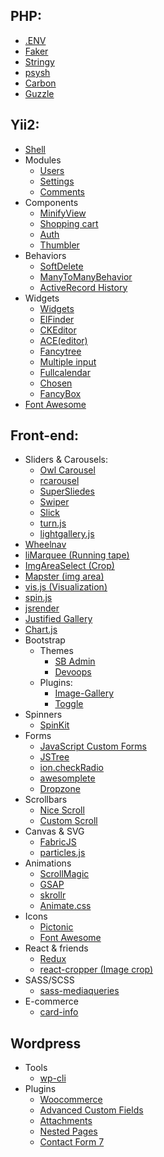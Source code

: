 ## PHP:
  - [.ENV](https://github.com/vlucas/phpdotenv)
  - [Faker](https://github.com/fzaninotto/Faker)
  - [Stringy](https://github.com/danielstjules/Stringy)
  - [psysh](https://github.com/bobthecow/psysh)
  - [Carbon](https://github.com/briannesbitt/carbon)
  - [Guzzle](https://github.com/guzzle/guzzle)
  
## Yii2:
  - [Shell](https://github.com/svkurowski/yii2-shell)
  - Modules
    - [Users](https://github.com/dektrium/yii2-user)
    - [Settings](https://github.com/phemellc/yii2-settings)
    - [Comments](https://github.com/yeesoft/yii2-comments)
  - Components
    - [MinifyView](https://github.com/rmrevin/yii2-minify-view)
    - [Shopping cart](https://github.com/omnilight/yii2-shopping-cart)
    - [Auth](https://github.com/Nodge/yii2-eauth)
    - [Thumbler](https://github.com/Alex-Bond/yii2-thumbler)
  - Behaviors
    - [SoftDelete](https://github.com/yii2tech/ar-softdelete)
    - [ManyToManyBehavior](https://github.com/voskobovich/ManyToManyBehavior)
    - [ActiveRecord History](https://github.com/bupy7/yii2-activerecord-history)
  - Widgets
    - [Widgets](https://github.com/kartik-v/yii2-widgets)
    - [ElFinder](https://github.com/MihailDev/yii2-elfinder)
    - [CKEditor](https://github.com/MihailDev/yii2-ckeditor)
    - [ACE(editor)](https://github.com/trntv/yii2-aceeditor)
    - [Fancytree](https://github.com/wbraganca/yii2-fancytree-widget)
    - [Multiple input](https://github.com/unclead/yii2-multiple-input)
    - [Fullcalendar](https://github.com/philippfrenzel/yii2fullcalendar)
    - [Chosen](https://github.com/RomeroMsk/yii2-chosen)
    - [FancyBox](https://github.com/newerton/yii2-fancybox)
  - [Font Awesome](https://github.com/rmrevin/yii2-fontawesome)
 
  
## Front-end:
  - Sliders & Carousels:
    - [Owl Carousel](http://owlcarousel.owlgraphic.com/)
    - [rcarousel](https://github.com/ryrych/rcarousel)
    - [SuperSliedes](https://github.com/nicinabox/superslides)
    - [Swiper](https://github.com/nolimits4web/swiper)
    - [Slick](https://github.com/kenwheeler/slick)
    - [turn.js](https://github.com/blasten/turn.js)
    - [lightgallery.js](https://github.com/sachinchoolur/lightgallery.js)
  - [Wheelnav](https://github.com/softwaretailoring/wheelnav)
  - [liMarquee (Running tape)](https://github.com/omcg33/jquery.limarquee)
  - [ImgAreaSelect (Crop)](https://github.com/odyniec/imgareaselect)
  - [Mapster (img area)](https://github.com/jamietre/imagemapster)
  - [vis.js (Visualization)](https://github.com/almende/vis)
  - [spin.js](https://github.com/fgnass/spin.js)
  - [jsrender](https://github.com/borismoore/jsrender)
  - [Justified Gallery](https://github.com/miromannino/Justified-Gallery)
  - [Chart.js](https://github.com/nnnick/Chart.js)
  - Bootstrap
    - Themes
      - [SB Admin](https://github.com/IronSummitMedia/startbootstrap-sb-admin-2)
      - [Devoops](https://github.com/devoopsme/devoops)
    - Plugins:
      - [Image-Gallery](https://github.com/blueimp/Bootstrap-Image-Gallery)
      - [Toggle](https://github.com/minhur/bootstrap-toggle)
  - Spinners
    - [SpinKit](https://github.com/tobiasahlin/SpinKit)
  - Forms
    - [JavaScript Custom Forms](https://github.com/w3co/jcf)
    - [JSTree](https://github.com/vakata/jstree)
    - [ion.checkRadio](https://github.com/IonDen/ion.checkRadio/)
    - [awesomplete](https://github.com/LeaVerou/awesomplete)
    - [Dropzone](https://github.com/enyo/dropzone/)
  - Scrollbars
    - [Nice Scroll](https://github.com/inuyaksa/jquery.nicescroll)
    - [Custom Scroll](https://github.com/malihu/malihu-custom-scrollbar-plugin)
  - Canvas & SVG
    - [FabricJS](https://github.com/kangax/fabric.js)
    - [particles.js](https://github.com/VincentGarreau/particles.js)
  - Animations
    - [ScrollMagic](https://github.com/janpaepke/ScrollMagic)
    - [GSAP](https://github.com/greensock/GreenSock-JS)
    - [skrollr](https://github.com/Prinzhorn/skrollr)
    - [Animate.css](https://github.com/daneden/animate.css)
  - Icons
    - [Pictonic](https://pictonic.co/)
    - [Font Awesome](https://github.com/FortAwesome/Font-Awesome)
  - React & friends
    - [Redux](https://github.com/reactjs/redux) 
    - [react-cropper (Image crop)](https://github.com/roadmanfong/react-cropper)
  - SASS/SCSS
    - [sass-mediaqueries](https://github.com/paranoida/sass-mediaqueries)   
  - E-commerce
    - [card-info](https://github.com/iserdmi/card-info)
  
## Wordpress
  - Tools
    - [wp-cli](https://github.com/wp-cli/wp-cli)
  - Plugins
    - [Woocommerce](https://github.com/woothemes/woocommerce)
    - [Advanced Custom Fields](https://github.com/elliotcondon/acf)
    - [Attachments](https://github.com/jchristopher/attachments/)
    - [Nested Pages](https://ru.wordpress.org/plugins/wp-nested-pages/)
    - [Contact Form 7](https://uk.wordpress.org/plugins/contact-form-7/)
